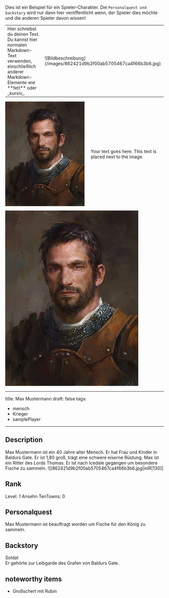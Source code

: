 
Dies ist ein Beispiel für ein Spieler-Charakter. Die ```Personalquest und backstory``` wird nur dann hier veröffentlicht wenn, der Spieler dies möchte und die anderen Spieler davon wissen! 



<table>
<tr> 
<td> 
Hier schreibst du deinen Text. Du kannst hier normalen Markdown-Text verwenden, einschließlich anderer Markdown-Elemente wie **fett** oder _kursiv_.
</td>
<td>
![Bildbeschreibung](/images/862421d9b2f00ab5705467ca4f66b3b6.jpg)
</tr> 
</table>

<div style="display: flex; align-items: center;">
  <img src="../images/862421d9b2f00ab5705467ca4f66b3b6.jpg" alt="Descriptive text for the image" style="width: 50%; height: auto;"/>
  <p style="margin-left: 20px;">Your text goes here. This text is placed next to the image.</p>
</div>










![dwdwdwdwdd](../images/862421d9b2f00ab5705467ca4f66b3b6.jpg)









---
title: Max Mustermann
draft: false
tags:
  - mensch
  - Krieger
  - samplePlayer
---


## Description

Max Mustermann ist ein 40 Jahre alter Mensch. Er hat Frau und Kinder in Baldurs Gate. Er ist 1,80 groß, trägt eine schwere eiserne Rüstung. Max ist ein Ritter des Lords Thomas. Er ist nach Icedale gegangen um besondere Fische zu sammeln. 
![[862421d9b2f00ab5705467ca4f66b3b6.jpg|inlR|130]]


## Rank
Level: 1
Ansehn TenTowns: 0
## Personalquest
Max Mustermann ist beauftragt worden um Fische für den König zu sammeln. 
## Backstory
Soldat <br>
Er gehörte zur Leibgarde des Grafen von Baldurs Gate. 
## noteworthy items

- Großschert mit Rubin 

